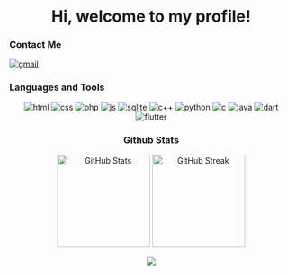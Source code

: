 <h1 align="center">Hi, welcome to my profile!</h1>

<section>
  <h3>Contact Me</h3>
  <a href="mailto:joaobalves2012@gmail.com">
    <img alt="gmail" src="https://img.shields.io/badge/Gmail-D14836?style=for-the-badge&logo=gmail&logoColor=white">
  </a>
</section>


<section>
  <article>
    <h3>Languages and Tools</h3>
    <p align="center">
      <img alt="html" src="https://img.shields.io/badge/HTML5-E34F26?style=for-the-badge&logo=html5&logoColor=white">
      <img alt="css" src="https://img.shields.io/badge/CSS-239120?&style=for-the-badge&logo=css3&logoColor=white">
      <img alt="php" src="https://img.shields.io/badge/PHP-777BB4?style=for-the-badge&logo=php&logoColor=white">
      <img alt="js" src="https://img.shields.io/badge/JavaScript-F7DF1E?style=for-the-badge&logo=javascript&logoColor=black">
      <img alt="sqlite" src="https://img.shields.io/badge/SQLite-07405E?style=for-the-badge&logo=sqlite&logoColor=white">
      <img alt="c++" src="https://img.shields.io/badge/C%2B%2B-00599C?style=for-the-badge&logo=c%2B%2B&logoColor=white">
      <img alt="python" src="https://img.shields.io/badge/Python-3776AB?style=for-the-badge&logo=python&logoColor=white">
      <img alt="c" src="https://img.shields.io/badge/C-00599C?style=for-the-badge&logo=c&logoColor=white"> 
      <img alt="java" src="https://img.shields.io/badge/Java-ED8B00?style=for-the-badge&logo=openjdk&logoColor=white">
      <img alt="dart" src="https://img.shields.io/badge/Dart-0175C2?style=for-the-badge&logo=dart&logoColor=white">
      <img alt="flutter" src="https://img.shields.io/badge/Flutter-02569B?style=for-the-badge&logo=flutter&logoColor=white">  
    </p>
  </article>
</section>


<section>
  <article align="center">
    <h3>Github Stats</h3>
    <p align="center">
      <img height="165px" alt="GitHub Stats" src="https://github-readme-stats.vercel.app/api?username=joaoalvesss&show_icons=true&theme=tokyonight&include_all_commits=true&count_private=true">
      <img height="165px" alt="GitHub Streak" src="https://github-readme-stats.vercel.app/api/top-langs/?username=joaoalvesss&layout=compact&theme=tokyonight&langs_count=8&hide=Makefile,Cmake,Html">
    </p>
  </article>
</section>

<div align="center">
  <img src="https://komarev.com/ghpvc/?username=joaoalvesss&color=blue&style=for-the-badge"></img>
</div>
